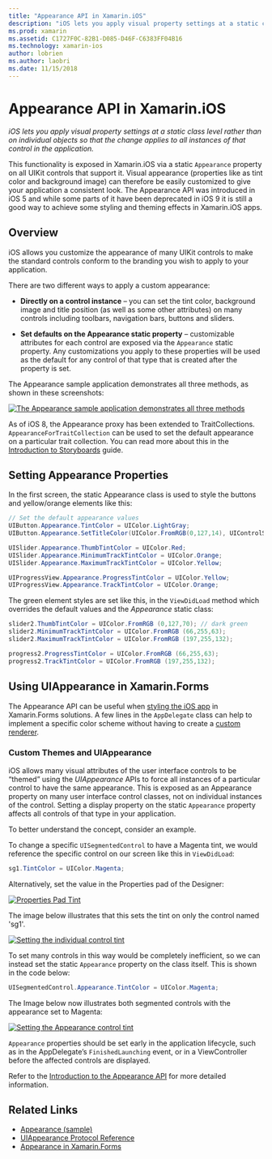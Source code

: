 ```yaml
---
title: "Appearance API in Xamarin.iOS"
description: "iOS lets you apply visual property settings at a static class level rather than on individual objects so that the change applies to all instances of that control in the application."
ms.prod: xamarin
ms.assetid: C1727F0C-82B1-D085-D46F-C6383FF04B16
ms.technology: xamarin-ios
author: lobrien
ms.author: laobri
ms.date: 11/15/2018
---
```


# Appearance API in Xamarin.iOS

_iOS lets you apply visual property settings at a static class level rather than on individual objects so that the change applies to all instances of that control in the application._

This functionality is exposed in Xamarin.iOS via a static `Appearance` property
on all UIKit controls that support it. Visual appearance (properties like as
tint color and background image) can therefore be easily customized to give
your application a consistent look. The Appearance API was introduced in iOS 5
and while some parts of it have been deprecated in iOS 9 it is still a good
way to achieve some styling and theming effects in Xamarin.iOS apps.

## Overview

iOS allows you customize the appearance of many UIKit controls to make the
standard controls conform to the branding you wish to apply to your
application.

There are two different ways to apply a custom appearance:

- **Directly on a control instance** – you can set the tint
    color, background image and title position (as well as some other attributes) on
    many controls including toolbars, navigation bars, buttons and sliders.

- **Set defaults on the Appearance static property** – customizable attributes for each control are exposed via the `Appearance` static
    property. Any customizations you apply to these properties will be used as the
    default for any control of that type that is created after the property is
    set.

The Appearance sample application demonstrates all three methods, as shown in
these screenshots:

[![](introduction-to-the-appearance-api-images/appearance01-sml.png "The Appearance sample application demonstrates all three methods")](introduction-to-the-appearance-api-images/appearance01.png#lightbox)

As of iOS 8, the Appearance proxy has been extended to TraitCollections.
 `AppearanceForTraitCollection` can be used to set the default appearance on a
 particular trait collection. You can read more about this in the
 [Introduction to Storyboards](~/ios/user-interface/storyboards/unified-storyboards.md) guide.

## Setting Appearance Properties

In the first screen, the static Appearance class is used to style the buttons
and yellow/orange elements like this:

```csharp
// Set the default appearance values
UIButton.Appearance.TintColor = UIColor.LightGray;
UIButton.Appearance.SetTitleColor(UIColor.FromRGB(0,127,14), UIControlState.Normal);

UISlider.Appearance.ThumbTintColor = UIColor.Red;
UISlider.Appearance.MinimumTrackTintColor = UIColor.Orange;
UISlider.Appearance.MaximumTrackTintColor = UIColor.Yellow;

UIProgressView.Appearance.ProgressTintColor = UIColor.Yellow;
UIProgressView.Appearance.TrackTintColor = UIColor.Orange;
```

The green element styles are set like this, in the `ViewDidLoad` method which overrides the default values and the *Appearance* static class:

```csharp
slider2.ThumbTintColor = UIColor.FromRGB (0,127,70); // dark green
slider2.MinimumTrackTintColor = UIColor.FromRGB (66,255,63);
slider2.MaximumTrackTintColor = UIColor.FromRGB (197,255,132);
```

```csharp
progress2.ProgressTintColor = UIColor.FromRGB (66,255,63);
progress2.TrackTintColor = UIColor.FromRGB (197,255,132);
```

## Using UIAppearance in Xamarin.Forms

The Appearance API can be useful when
[styling the iOS app](~/xamarin-forms/platform/ios/formatting.md#uiappearance)
in Xamarin.Forms solutions. A few lines in the `AppDelegate` class can help
to implement a specific color scheme without having to create a
[custom renderer](~/xamarin-forms/app-fundamentals/custom-renderer/index.md).

### Custom Themes and UIAppearance

iOS allows many visual attributes of the user interface controls to be “themed” using the *UIAppearance* APIs to force
all instances of a particular control to have the same appearance. This is exposed as an Appearance property on many user
interface control classes, not on individual instances of the control. Setting a display property on the static
`Appearance` property affects all controls of that type in your application.

To better understand the concept, consider an example.

To change a specific `UISegmentedControl` to have a Magenta tint, we
would reference the specific control on our screen like this in `ViewDidLoad`:

```csharp
sg1.TintColor = UIColor.Magenta;
```

Alternatively, set the value in the Properties pad of the Designer:

[![](introduction-to-the-appearance-api-images/propertiespadtint.png "Properties Pad Tint")](introduction-to-the-appearance-api-images/propertiespadtint.png#lightbox)

The image below illustrates that this sets the tint on only the control named 'sg1'.

[![](introduction-to-the-appearance-api-images/image53.png "Setting the individual control tint")](introduction-to-the-appearance-api-images/image53.png#lightbox)

To set many controls in this way would be completely inefficient, so we can instead set the static `Appearance` property on
the class itself. This is shown in the code below:

```csharp
UISegmentedControl.Appearance.TintColor = UIColor.Magenta;
```

The Image below now illustrates both segmented controls with the appearance set to Magenta:

[![](introduction-to-the-appearance-api-images/image54.png "Setting the Appearance control tint")](introduction-to-the-appearance-api-images/image54.png#lightbox)

`Appearance` properties should be set early in the application lifecycle, such as in the AppDelegate’s `FinishedLaunching`
event, or in a ViewController before the affected controls are displayed.

Refer to the [Introduction to the Appearance API](~/ios/user-interface/ios-ui/introduction-to-the-appearance-api.md) for more detailed information.

## Related Links

- [Appearance (sample)](https://docs.microsoft.com/samples/xamarin/ios-samples/appearance)
- [UIAppearance Protocol Reference](https://developer.apple.com/library/ios/documentation/UIKit/Reference/UIAppearance_Protocol/)
- [Appearance in Xamarin.Forms](~/xamarin-forms/platform/ios/formatting.md#uiappearance)
